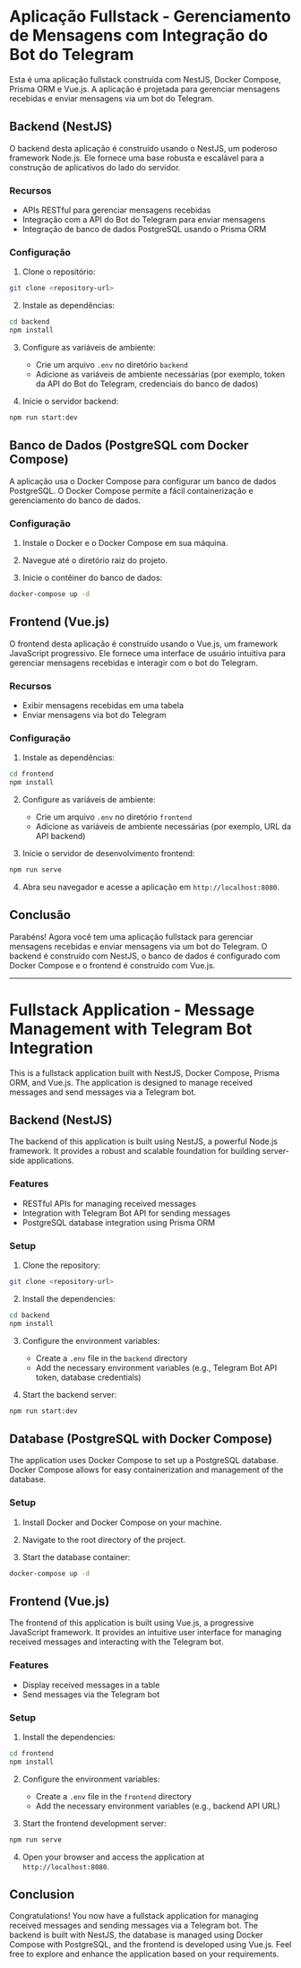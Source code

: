 # Aplicação Fullstack - Gerenciamento de Mensagens com Integração do Bot do Telegram

Esta é uma aplicação fullstack construída com NestJS, Docker Compose, Prisma ORM e Vue.js. A aplicação é projetada para gerenciar mensagens recebidas e enviar mensagens via um bot do Telegram.

## Backend (NestJS)

O backend desta aplicação é construído usando o NestJS, um poderoso framework Node.js. Ele fornece uma base robusta e escalável para a construção de aplicativos do lado do servidor.

### Recursos

- APIs RESTful para gerenciar mensagens recebidas
- Integração com a API do Bot do Telegram para enviar mensagens
- Integração de banco de dados PostgreSQL usando o Prisma ORM

### Configuração

1. Clone o repositório:

```bash
git clone <repository-url>
```

2. Instale as dependências:

```bash
cd backend
npm install
```

3. Configure as variáveis de ambiente:
   - Crie um arquivo `.env` no diretório `backend`
   - Adicione as variáveis de ambiente necessárias (por exemplo, token da API do Bot do Telegram, credenciais do banco de dados)

4. Inicie o servidor backend:

```bash
npm run start:dev
```

## Banco de Dados (PostgreSQL com Docker Compose)

A aplicação usa o Docker Compose para configurar um banco de dados PostgreSQL. O Docker Compose permite a fácil containerização e gerenciamento do banco de dados.

### Configuração

1. Instale o Docker e o Docker Compose em sua máquina.

2. Navegue até o diretório raiz do projeto.

3. Inicie o contêiner do banco de dados:

```bash
docker-compose up -d
```

## Frontend (Vue.js)

O frontend desta aplicação é construído usando o Vue.js, um framework JavaScript progressivo. Ele fornece uma interface de usuário intuitiva para gerenciar mensagens recebidas e interagir com o bot do Telegram.

### Recursos

- Exibir mensagens recebidas em uma tabela
- Enviar mensagens via bot do Telegram

### Configuração

1. Instale as dependências:

```bash
cd frontend
npm install
```

2. Configure as variáveis de ambiente:
   - Crie um arquivo `.env` no diretório `frontend`
   - Adicione as variáveis de ambiente necessárias (por exemplo, URL da API backend)

3. Inicie o servidor de desenvolvimento frontend:

```bash
npm run serve
```

4. Abra seu navegador e acesse a aplicação em `http://localhost:8080`.

## Conclusão

Parabéns! Agora você tem uma aplicação fullstack para gerenciar mensagens recebidas e enviar mensagens via um bot do Telegram. O backend é construído com NestJS, o banco de dados é configurado com Docker Compose e o frontend é construído com Vue.js.


____________________________________________________________________________________________________________________________________________________________________________________________________________
# Fullstack Application - Message Management with Telegram Bot Integration

This is a fullstack application built with NestJS, Docker Compose, Prisma ORM, and Vue.js. The application is designed to manage received messages and send messages via a Telegram bot.

## Backend (NestJS)

The backend of this application is built using NestJS, a powerful Node.js framework. It provides a robust and scalable foundation for building server-side applications.

### Features

- RESTful APIs for managing received messages
- Integration with Telegram Bot API for sending messages
- PostgreSQL database integration using Prisma ORM

### Setup

1. Clone the repository:

```bash
git clone <repository-url>
```

2. Install the dependencies:

```bash
cd backend
npm install
```

3. Configure the environment variables:
   - Create a `.env` file in the `backend` directory
   - Add the necessary environment variables (e.g., Telegram Bot API token, database credentials)

4. Start the backend server:

```bash
npm run start:dev
```

## Database (PostgreSQL with Docker Compose)

The application uses Docker Compose to set up a PostgreSQL database. Docker Compose allows for easy containerization and management of the database.

### Setup

1. Install Docker and Docker Compose on your machine.

2. Navigate to the root directory of the project.

3. Start the database container:

```bash
docker-compose up -d
```

## Frontend (Vue.js)

The frontend of this application is built using Vue.js, a progressive JavaScript framework. It provides an intuitive user interface for managing received messages and interacting with the Telegram bot.

### Features

- Display received messages in a table
- Send messages via the Telegram bot

### Setup

1. Install the dependencies:

```bash
cd frontend
npm install
```

2. Configure the environment variables:
   - Create a `.env` file in the `frontend` directory
   - Add the necessary environment variables (e.g., backend API URL)

3. Start the frontend development server:

```bash
npm run serve
```

4. Open your browser and access the application at `http://localhost:8080`.

## Conclusion

Congratulations! You now have a fullstack application for managing received messages and sending messages via a Telegram bot. The backend is built with NestJS, the database is managed using Docker Compose with PostgreSQL, and the frontend is developed using Vue.js. Feel free to explore and enhance the application based on your requirements.